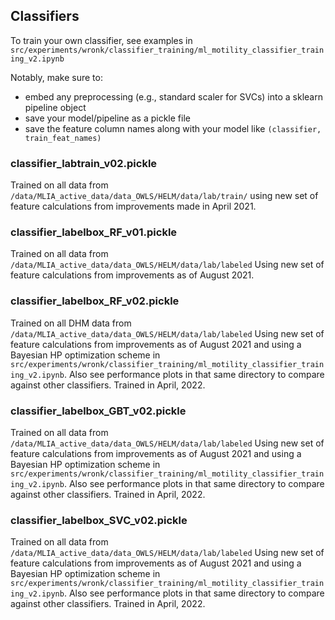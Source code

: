## Classifiers

To train your own classifier, see examples in
`src/experiments/wronk/classifier_training/ml_motility_classifier_training_v2.ipynb`

Notably, make sure to:
* embed any preprocessing (e.g., standard scaler for SVCs) into a sklearn pipeline object
* save your model/pipeline as a pickle file
* save the feature column names along with your model like `(classifier, train_feat_names)`

### classifier_labtrain_v02.pickle
Trained on all data from `/data/MLIA_active_data/data_OWLS/HELM/data/lab/train/`
using new set of feature calculations from improvements made in April 2021.

### classifier_labelbox_RF_v01.pickle
Trained on all data from `/data/MLIA_active_data/data_OWLS/HELM/data/lab/labeled`
Using new set of feature calculations from improvements as of August 2021.

### classifier_labelbox_RF_v02.pickle
Trained on all DHM data from `/data/MLIA_active_data/data_OWLS/HELM/data/lab/labeled`
Using new set of feature calculations from improvements as of August 2021 and using
a Bayesian HP optimization scheme in
`src/experiments/wronk/classifier_training/ml_motility_classifier_training_v2.ipynb`.
Also see performance plots in that same directory to compare against other classifiers.
Trained in April, 2022.

### classifier_labelbox_GBT_v02.pickle
Trained on all data from `/data/MLIA_active_data/data_OWLS/HELM/data/lab/labeled`
Using new set of feature calculations from improvements as of August 2021 and using
a Bayesian HP optimization scheme in
`src/experiments/wronk/classifier_training/ml_motility_classifier_training_v2.ipynb`.
Also see performance plots in that same directory to compare against other classifiers.
Trained in April, 2022.

### classifier_labelbox_SVC_v02.pickle
Trained on all data from `/data/MLIA_active_data/data_OWLS/HELM/data/lab/labeled`
Using new set of feature calculations from improvements as of August 2021 and using
a Bayesian HP optimization scheme in
`src/experiments/wronk/classifier_training/ml_motility_classifier_training_v2.ipynb`.
Also see performance plots in that same directory to compare against other classifiers.
Trained in April, 2022.

